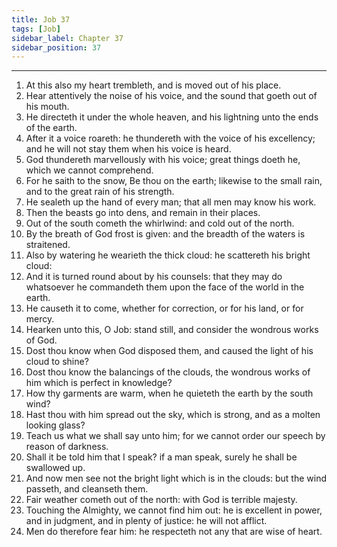 ```yaml
---
title: Job 37
tags: [Job]
sidebar_label: Chapter 37
sidebar_position: 37
---
```


---
1. At this also my heart trembleth, and is moved out of his place.
2. Hear attentively the noise of his voice, and the sound that goeth out of his mouth.
3. He directeth it under the whole heaven, and his lightning unto the ends of the earth.
4. After it a voice roareth: he thundereth with the voice of his excellency; and he will not stay them when his voice is heard.
5. God thundereth marvellously with his voice; great things doeth he, which we cannot comprehend.
6. For he saith to the snow, Be thou on the earth; likewise to the small rain, and to the great rain of his strength.
7. He sealeth up the hand of every man; that all men may know his work.
8. Then the beasts go into dens, and remain in their places.
9. Out of the south cometh the whirlwind: and cold out of the north.
10. By the breath of God frost is given: and the breadth of the waters is straitened.
11. Also by watering he wearieth the thick cloud: he scattereth his bright cloud:
12. And it is turned round about by his counsels: that they may do whatsoever he commandeth them upon the face of the world in the earth.
13. He causeth it to come, whether for correction, or for his land, or for mercy.
14. Hearken unto this, O Job: stand still, and consider the wondrous works of God.
15. Dost thou know when God disposed them, and caused the light of his cloud to shine?
16. Dost thou know the balancings of the clouds, the wondrous works of him which is perfect in knowledge?
17. How thy garments are warm, when he quieteth the earth by the south wind?
18. Hast thou with him spread out the sky, which is strong, and as a molten looking glass?
19. Teach us what we shall say unto him; for we cannot order our speech by reason of darkness.
20. Shall it be told him that I speak? if a man speak, surely he shall be swallowed up.
21. And now men see not the bright light which is in the clouds: but the wind passeth, and cleanseth them.
22. Fair weather cometh out of the north: with God is terrible majesty.
23. Touching the Almighty, we cannot find him out: he is excellent in power, and in judgment, and in plenty of justice: he will not afflict.
24. Men do therefore fear him: he respecteth not any that are wise of heart.